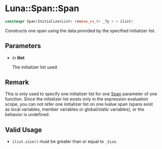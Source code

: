 # Luna::Span::Span

```c++
constexpr Span(InitializerList< remove_cv_t< _Ty > > ilist)
```

Constructs one span using the data provided by the specified initializer list. 



## Parameters
* *in* **ilist**

    The initializer list used. 

## Remark
This is only used to specify one initializer list for one [Span](class_luna_1_1_span.md) parameter of one function. Since the initializer list exists only in the expression evaluation scope, you can not refer one initializer list on one lvalue span (spans exist as local variables, member variables or global/static variables), or the behavior is undefined. 

## Valid Usage
* `ilist.size()` must be greater than or equal to `_Size`. 

